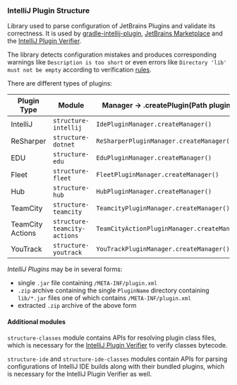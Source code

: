 ### IntelliJ Plugin Structure
Library used to parse configuration of JetBrains Plugins and validate its correctness.
It is used by [gradle-intellij-plugin](https://github.com/JetBrains/gradle-intellij-plugin), [JetBrains Marketplace](https://plugins.jetbrains.com/)
and the [IntelliJ Plugin Verifier](https://github.com/JetBrains/intellij-plugin-verifier).

The library detects configuration mistakes and produces corresponding warnings like `Description is too short` or 
even errors like `Directory 'lib' must not be empty` according to verification [rules](https://youtrack.jetbrains.com/issue/MP-420).

There are different types of plugins: 

| Plugin Type      | Module                       | Manager -> .createPlugin(Path pluginFile)     | API                     | 
|------------------|------------------------------|-----------------------------------------------|-------------------------|  
| IntelliJ         | `structure-intellij`         | `IdePluginManager.createManager()`            | `IdePlugin`             |
| ReSharper        | `structure-dotnet`           | `ReSharperPluginManager.createManager()`      | `ReSharperPlugin`       |
| EDU              | `structure-edu`              | `EduPluginManager.createManager()`            | `EduPlugin`             |
| Fleet            | `structure-fleet`            | `FleetPluginManager.createManager()`          | `FleetPlugin`           |
| Hub              | `structure-hub`              | `HubPluginManager.createManager()`            | `HubPlugin`             |
| TeamCity         | `structure-teamcity`         | `TeamcityPluginManager.createManager()`       | `TeamcityPlugin`        |
| TeamCity Actions | `structure-teamcity-actions` | `TeamCityActionPluginManager.createManager()` | `TeamCityActionPlugin`  |
| YouTrack         | `structure-youtrack`         | `YouTrackPluginManager.createManager()`       | `YouTrackPlugin`        |

*IntelliJ Plugins* may be in several forms:
- single `.jar` file containing `/META-INF/plugin.xml`
- `.zip` archive containing the single `PluginName` directory containing `lib/*.jar` files one of which contains `/META-INF/plugin.xml`
- extracted `.zip` archive of the above form

#### Additional modules
`structure-classes` module contains APIs for resolving plugin class files, which is necessary for the [IntelliJ Plugin Verifier](https://github.com/JetBrains/intellij-plugin-verifier) to verify classes bytecode.

`structure-ide` and `structure-ide-classes` modules contain APIs for parsing configurations of IntelliJ IDE builds along with their bundled plugins, which is necessary for the IntelliJ Plugin Verifier as well.
